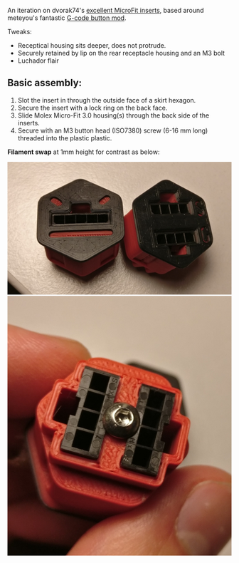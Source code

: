 An iteration on dvorak74's [excellent MicroFit inserts](https://github.com/alchemyEngine/EnragedRabbitProject/tree/main/usermods/Skirt-Microfit-Inserts), based around meteyou's fantastic [G-code button mod](https://github.com/VoronDesign/VoronUsers/tree/master/legacy_printers/printer_mods/meteyou/gcode_buttons).

Tweaks:
-   Receptical housing sits deeper, does not protrude.
-   Securely retained by lip on the rear receptacle housing and an M3 bolt
-   Luchador flair

## Basic assembly:
1. Slot the insert in through the outside face of a skirt hexagon.
2. Secure the insert with a lock ring on the back face.
3. Slide Molex Micro-Fit 3.0 housing(s) through the back side of the inserts.
4. Secure with an M3 button head (ISO7380) screw (6-16 mm long) threaded into
    the plastic plastic.

**Filament swap** at 1mm height for contrast as below:

![](img/inserts.jpg)
![](img/bolt_retainer.jpg)
